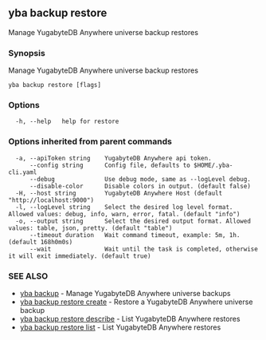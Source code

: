 ## yba backup restore

Manage YugabyteDB Anywhere universe backup restores

### Synopsis

Manage YugabyteDB Anywhere universe backup restores

```
yba backup restore [flags]
```

### Options

```
  -h, --help   help for restore
```

### Options inherited from parent commands

```
  -a, --apiToken string    YugabyteDB Anywhere api token.
      --config string      Config file, defaults to $HOME/.yba-cli.yaml
      --debug              Use debug mode, same as --logLevel debug.
      --disable-color      Disable colors in output. (default false)
  -H, --host string        YugabyteDB Anywhere Host (default "http://localhost:9000")
  -l, --logLevel string    Select the desired log level format. Allowed values: debug, info, warn, error, fatal. (default "info")
  -o, --output string      Select the desired output format. Allowed values: table, json, pretty. (default "table")
      --timeout duration   Wait command timeout, example: 5m, 1h. (default 168h0m0s)
      --wait               Wait until the task is completed, otherwise it will exit immediately. (default true)
```

### SEE ALSO

* [yba backup](yba_backup.md)	 - Manage YugabyteDB Anywhere universe backups
* [yba backup restore create](yba_backup_restore_create.md)	 - Restore a YugabyteDB Anywhere universe backup
* [yba backup restore describe](yba_backup_restore_describe.md)	 - List YugabyteDB Anywhere restores
* [yba backup restore list](yba_backup_restore_list.md)	 - List YugabyteDB Anywhere restores

